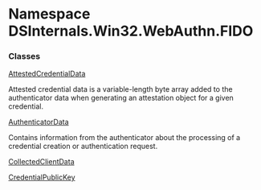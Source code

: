 # <a id="DSInternals_Win32_WebAuthn_FIDO"></a> Namespace DSInternals.Win32.WebAuthn.FIDO

### Classes

 [AttestedCredentialData](DSInternals.Win32.WebAuthn.FIDO.AttestedCredentialData.md)

Attested credential data is a variable-length byte array added to the authenticator 
data when generating an attestation object for a given credential.

 [AuthenticatorData](DSInternals.Win32.WebAuthn.FIDO.AuthenticatorData.md)

Contains information from the authenticator about the processing of a credential creation or authentication request.

 [CollectedClientData](DSInternals.Win32.WebAuthn.FIDO.CollectedClientData.md)

 [CredentialPublicKey](DSInternals.Win32.WebAuthn.FIDO.CredentialPublicKey.md)

